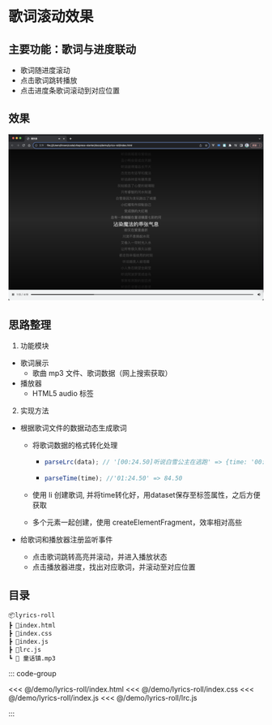 # 歌词滚动效果

## 主要功能：歌词与进度联动

- 歌词随进度滚动
- 点击歌词跳转播放
- 点击进度条歌词滚动到对应位置

## 效果

![歌词滚动界面](../demo//lyrics-roll//images//Snipaste_2023-11-21_22-05-09.png)

## 思路整理

1. 功能模块

- 歌词展示
  - 歌曲 mp3 文件、歌词数据（网上搜索获取）
- 播放器
  - HTML5 audio 标签

2. 实现方法

- 根据歌词文件的数据动态生成歌词

  - 将歌词数据的格式转化处理
    - ```js
      parseLrc(data); // '[00:24.50]听说白雪公主在逃跑' => {time: '00:24.50', lrc: '听说白雪公主在逃跑'}
      ```
    - ```js
      parseTime(time); //'01:24.50' => 84.50
      ```
  - 使用 li 创建歌词, 并将time转化好，用dataset保存至标签属性，之后方便获取

  - 多个元素一起创建，使用 createElementFragment，效率相对高些

- 给歌词和播放器注册监听事件
  - 点击歌词跳转高亮并滚动，并进入播放状态
  - 点击播放器进度，找出对应歌词，并滚动至对应位置

## 目录

```base
📦lyrics-roll
┣ 📜index.html
┣ 📜index.css
┣ 📜index.js
┣ 📜lrc.js
┗ 📜 童话镇.mp3
```

::: code-group

<<< @/demo/lyrics-roll/index.html
<<< @/demo/lyrics-roll/index.css
<<< @/demo/lyrics-roll/index.js
<<< @/demo/lyrics-roll/lrc.js

:::
